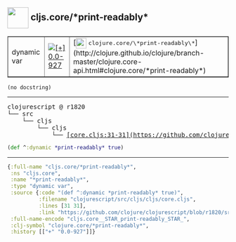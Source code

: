## <img width="48px" valign="middle" src="http://i.imgur.com/Hi20huC.png"> cljs.core/\*print-readably\*

 <table border="1">
<tr>
<td>dynamic var</td>
<td><a href="https://github.com/cljsinfo/api-refs/tree/0.0-927"><img valign="middle" alt="[+] 0.0-927" src="https://img.shields.io/badge/+-0.0--927-lightgrey.svg"></a> </td>
<td>
[<img height="24px" valign="middle" src="http://i.imgur.com/1GjPKvB.png"> <samp>clojure.core/\*print-readably\*</samp>](http://clojure.github.io/clojure/branch-master/clojure.core-api.html#clojure.core/*print-readably*)
</td>
</tr>
</table>

 <samp>
</samp>

```
(no docstring)
```

---

 <pre>
clojurescript @ r1820
└── src
    └── cljs
        └── cljs
            └── <ins>[core.cljs:31-31](https://github.com/clojure/clojurescript/blob/r1820/src/cljs/cljs/core.cljs#L31-L31)</ins>
</pre>

```clj
(def ^:dynamic *print-readably* true)
```


---

```clj
{:full-name "cljs.core/*print-readably*",
 :ns "cljs.core",
 :name "*print-readably*",
 :type "dynamic var",
 :source {:code "(def ^:dynamic *print-readably* true)",
          :filename "clojurescript/src/cljs/cljs/core.cljs",
          :lines [31 31],
          :link "https://github.com/clojure/clojurescript/blob/r1820/src/cljs/cljs/core.cljs#L31-L31"},
 :full-name-encode "cljs.core__STAR_print-readably_STAR_",
 :clj-symbol "clojure.core/*print-readably*",
 :history [["+" "0.0-927"]]}

```
